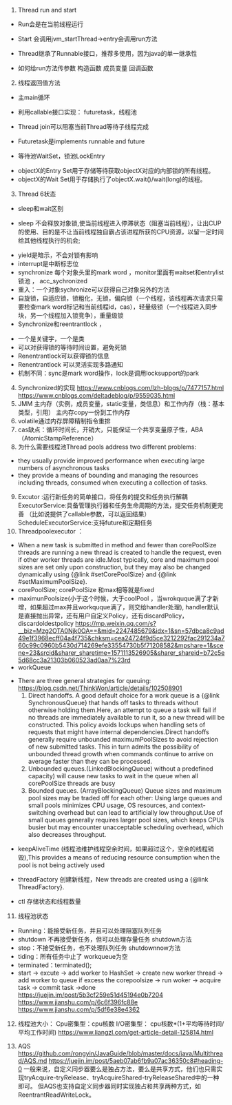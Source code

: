 1. Thread run and start
- Run会是在当前线程运行
- Start 会调用jvm_startThread->entry会调用run方法
- Thread继承了Runnable接口，推荐多使用，因为java的单一继承性
 
- 如何给run方法传参数
构造函数
成员变量
回调函数
 
2. 线程返回值方法
- 主main循环
- 利用callable接口实现： futuretask，线程池
- Thread join可以阻塞当前Thread等待子线程完成
 
- Futuretask是implements runnable and future
- 等待池WaitSet，锁池LockEntry
* objectX的Entry Set用于存储等待获取objectX对应的内部锁的所有线程。
* objectX的Wait Set用于存储执行了objectX.wait()/wait(long)的线程。
 
3. Thread 6状态
- sleep和wait区别
* sleep 不会释放对象锁,使当前线程进入停滞状态（阻塞当前线程），让出CUP的使用、目的是不让当前线程独自霸占该进程所获的CPU资源，以留一定时间给其他线程执行的机会;
- yield是暗示，不会对锁有影响
- interrupt是中断标志位
- synchronize 每个对象头里的mark word ，monitor里面有waitset和entrylist锁池 ， acc_sychronized
- 重入：一个对象sychronize可以获得自己对象另外的方法
- 自旋锁，自适应锁，锁粗化，无锁，偏向锁（一个线程，该线程再次请求只需要检查mark word标记和当前线程id，cas），轻量级锁（一个线程进入同步块，另一个线程加入锁竞争），重量级锁
- Synchronize和reentrantlock ，
 * 一个是关键字，一个是类
 * 可以对获得锁的等待时间设置，避免死锁
 * Renentrantlock可以获得锁的信息
 * Renentrantlock 可以灵活实现多路通知
 * 机制不同：sync是mark word操作，lock是调用locksupport的park
4. Synchronized的实现
https://www.cnblogs.com/lzh-blogs/p/7477157.html
https://www.cnblogs.com/deltadeblog/p/9559035.html
5. JMM 主内存（实例，成员变量，static变量，类信息）和工作内存（栈：基本类型，引用） 主内存copy一份到工作内存
6. volatile通过内存屏障精制指令重排
7. cas缺点：循环时间长，开销大，只能保证一个共享变量原子性，ABA （AtomicStampReference）
8.  为什么需要线程池Thread pools address two different problems:
*  they usually provide improved performance when executing large numbers of asynchronous tasks
*  they provide a means of bounding and managing the resources including threads, consumed when executing a collection of tasks.
9. Excutor :运行新任务的简单接口，将任务的提交和任务执行解耦
ExecutorService:具备管理执行器和任务生命周期的方法，提交任务机制更完善 （比如说提供了callable参数，可以返回结果）
ScheduleExecutorService:支持future和定期任务
10.  Threadpoolexecutor ：
* When a new task is submitted in method and fewer than corePoolSize threads are running a new thread is created to handle the request, even if other worker threads are idle.Most typically, core and maximum pool sizes are set only upon construction, but they may also be changed dynamically using {@link #setCorePoolSize} and {@link #setMaximumPoolSize}.
* corePoolSize; corePoolSize 和max相等就是fixed
* maximunPoolsize(小于这个时候，大于coolPool ，当wrokquque满了才新增，如果超过max并且workquque满了，则交给handler处理), handler默认是直接抛出异常，还有用户自定义Policy，还有discardPolicy，discardoldestpolicy
https://mp.weixin.qq.com/s?__biz=Mzg2OTA0Njk0OA==&mid=2247485679&idx=1&sn=57dbca8c9ad49e1f3968ecff04a4f735&chksm=cea24724f9d5ce3212292fac291234a760c99c0960b5430d714269efe33554730b5f71208582&mpshare=1&scene=23&srcid&sharer_sharetime=1571113526905&sharer_shareid=b72c5e5d68cc3a21303b060523ad0aa7%23rd
* workQueue
 - There are three general strategies for queuing:
 https://blog.csdn.net/ThinkWon/article/details/102508901
   1. Direct handoffs. A good default choice for a work queue is a {@link SynchronousQueue} that hands off tasks to threads without otherwise holding them.Here, an attempt to queue a task will fail if no threads are immediately available to run it, so a new thread will be constructed. This policy avoids lockups when handling sets of requests that might have internal dependencies.Direct handoffs generally require unbounded maximumPoolSizes to avoid rejection of new submitted tasks. This in turn admits the possibility of unbounded thread growth when commands continue to arrive on average faster than they can be processed. 
   2. Unbounded queues.(LinkedBlockingQueue) without a predefined capacity) will cause new tasks to wait in the queue when all corePoolSize threads are busy
   3. Bounded queues. (ArrayBlockingQueue) Queue sizes and maximum pool sizes may be traded off for each other: Using large queues and small pools minimizes CPU usage, OS resources, and context-switching overhead but can lead to artificially low throughput.Use of small queues generally requires larger pool sizes, which keeps CPUs busier but may encounter unacceptable scheduling overhead, which also decreases throughput. 
* keepAliveTime (线程池维护线程空余时间，如果超过这个，空余的线程销毁),This provides a means of reducing resource consumption when the pool is not being actively used
* threadFactory 创建新线程，New threads are created using a {@link ThreadFactory}.

* ctl 存储状态和线程数量
 
11. 线程池状态
- Running：能接受新任务，并且可以处理阻塞队列任务
- shutdown 不再接受新任务，但可以处理存量任务 shutdown方法
- stop：不接受新任务，也不处理队列任务 shutdownnow方法
- tiding：所有任务中止了 workqueue为空
- terminated：terminated();
- start -> excute -> add worker to HashSet -> create new worker thread -> add worker to queue if excess the corepoolsize -> run woker ->  acquire task -> commit task ->done
 https://juejin.im/post/5b3cf259e51d45194e0b7204
 https://www.jianshu.com/p/6c6f396fc88e
 https://www.jianshu.com/p/5df6e38e4362
12. 线程池大小： 
Cpu密集型：cpu核数
I/O密集型： cpu核数*(1+平均等待时间/平均工作时间)
https://www.liangzl.com/get-article-detail-125814.html

13. AQS
https://github.com/rongyin/JavaGuide/blob/master/docs/java/Multithread/AQS.md
https://juejin.im/post/5aeb07ab6fb9a07ac36350c8#heading-0
一般来说，自定义同步器要么是独占方法，要么是共享方式，他们也只需实现tryAcquire-tryRelease、tryAcquireShared-tryReleaseShared中的一种即可。
但AQS也支持自定义同步器同时实现独占和共享两种方式，如ReentrantReadWriteLock。

